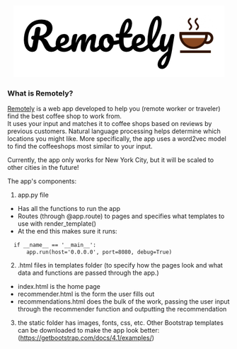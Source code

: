 <p align="center">
  <img src="static/img/remotely.png">
</p>

### What is Remotely?

[Remotely](http://www.remotely.coffee/) is a web app developed to help you (remote worker or traveler) find the best coffee shop to work from.    
It uses your input and matches it to coffee shops based on reviews by previous customers. Natural language processing helps determine which locations you might like. More specifically, the app uses a word2vec model to find the coffeeshops most similar to your input.    

Currently, the app only works for New York City, but it will be scaled to other cities in the future!

The app's components:

1. app.py file
  - Has all the functions to run the app
  - Routes (through @app.route) to pages and specifies what templates to use with render_template()
  - At the end this makes sure it runs:  
```  
  if __name__ == '__main__':
      app.run(host='0.0.0.0', port=8080, debug=True)
```

2. .html files in templates folder (to specify how the pages look and what data and functions are passed through the app.)
  - index.html is the home page
  - recommender.html is the form the user fills out
  - recommendations.html does the bulk of the work, passing the user input through the recommender function and outputting the recommendation

3. the static folder has images, fonts, css, etc. Other Bootstrap templates can be downloaded to make the app look better: (https://getbootstrap.com/docs/4.1/examples/)
